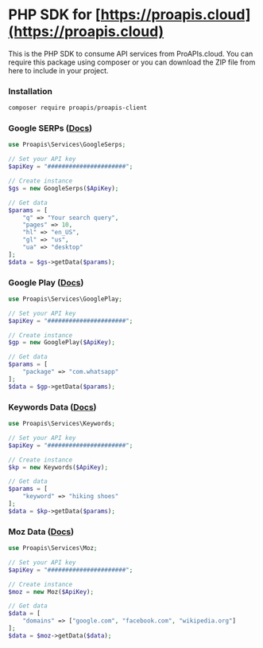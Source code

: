 # PHP SDK for [https://proapis.cloud](https://proapis.cloud)

This is the PHP SDK to consume API services from ProAPIs.cloud. You can require this package using composer or you can download the ZIP file from here to include in your project.

### Installation

```bash
composer require proapis/proapis-client
```

### Google SERPs ([Docs](https://proapis.cloud/apis/google-serps-api/))

```php
use Proapis\Services\GoogleSerps;

// Set your API key
$apiKey = "######################";

// Create instance
$gs = new GoogleSerps($ApiKey);

// Get data
$params = [
    "q" => "Your search query",
    "pages" => 10,
    "hl" => "en_US",
    "gl" => "us",
    "ua" => "desktop"
];
$data = $gs->getData($params);
```

### Google Play ([Docs](https://proapis.cloud/apis/google-play-api/))

```php
use Proapis\Services\GooglePlay;

// Set your API key
$apiKey = "######################";

// Create instance
$gp = new GooglePlay($ApiKey);

// Get data
$params = [
    "package" => "com.whatsapp"
];
$data = $gp->getData($params);
```

### Keywords Data ([Docs](https://proapis.cloud/apis/google-keyword-planner-api/))

```php
use Proapis\Services\Keywords;

// Set your API key
$apiKey = "######################";

// Create instance
$kp = new Keywords($ApiKey);

// Get data
$params = [
    "keyword" => "hiking shoes"
];
$data = $kp->getData($params);
```

### Moz Data ([Docs](https://proapis.cloud/apis/moz-api/))

```php
use Proapis\Services\Moz;

// Set your API key
$apiKey = "######################";

// Create instance
$moz = new Moz($ApiKey);

// Get data
$data = [
    "domains" => ["google.com", "facebook.com", "wikipedia.org"]
];
$data = $moz->getData($data);
```